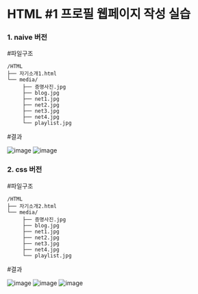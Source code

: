 # HTML #1 프로필 웹페이지 작성 실습

### 1. naive 버전

#파일구조

```plain text
/HTML
├── 자기소개1.html
└── media/
     ├── 증명사진.jpg
     ├── blog.jpg
     ├── net1.jpg
     ├── net2.jpg
     ├── net3.jpg
     ├── net4.jpg
     └── playlist.jpg
```

#결과

![image](https://github.com/user-attachments/assets/b553a1ba-7cfc-42f4-b056-074ae7628622)
![image](https://github.com/user-attachments/assets/ae4398c5-4948-42f1-97f1-033c614fb13a)

### 2. css 버전

#파일구조

```plain text
/HTML
├── 자기소개2.html
└── media/
     ├── 증명사진.jpg
     ├── blog.jpg
     ├── net1.jpg
     ├── net2.jpg
     ├── net3.jpg
     ├── net4.jpg
     └── playlist.jpg
```

#결과

![image](https://github.com/user-attachments/assets/7b99daaf-966b-442e-9eb7-9228ae338676)
![image](https://github.com/user-attachments/assets/9246ad30-33b8-4235-bab6-f3528972efaa)
![image](https://github.com/user-attachments/assets/7d3c10cd-016c-437a-a588-fbc5e0ad7331)



#
